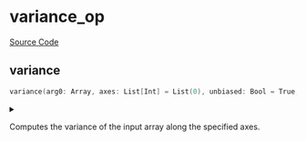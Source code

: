



# variance_op
  
[Source Code](https://github.com/endia-ai/Endia/tree/main/endia/functional/reduce_ops/variance_op.mojo)  
  

## variance


```swift
variance(arg0: Array, axes: List[Int] = List(0), unbiased: Bool = True, keepdims: Bool = False) -> Array
```  
<details markdown="1" style="border: none; bg-color: none; box-shadow: none;">  
<summary style="border: none; bg-color: none; box-shadow: none;">  
  
Computes the variance of the input array along the specified axes.  
</summary>  
  
#### Args:  

* arg0 `Array`: The input array.
* axes `List[Int]`: The axes along which to compute the variance. Default: List(0)
* unbiased `Bool`: If True, the variance is computed using the unbiased estimator. Default: True
* keepdims `Bool`: If True, the reduced axes are kept in the result. Default: False
  
#### Returns:  
  
An array containing the variance of the input array along the specified axes.  
Type: `Array`  
  
  


#### Examples:
```python
a = Array([[1, 2], [3, 4]])
result = variance(a, List(0))
print(result)
```

#### Note:
This function supports:
- Automatic differentiation (forward and reverse modes).
- Complex valued arguments.  
</details>